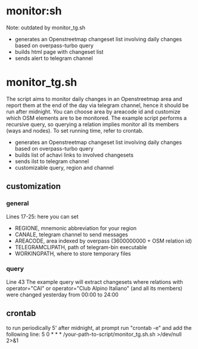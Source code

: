 # monitor:sh 
Note: outdated by monitor_tg.sh
- generates an Openstreetmap changeset list involving daily changes based on overpass-turbo query
- builds html page with changeset list
- sends alert to telegram channel

# monitor_tg.sh
The script aims to monitor daily changes in an Openstreetmap area and report them at the end of the day via telegram channel, hence it should be run after midnight. You can choose area by areacode id and customize which OSM elements are to be monitored. The example script performs a recursive query, so querying a relation implies monitor all its members (ways and nodes).
To set running time, refer to crontab.

- generates an Openstreetmap changeset list involving daily changes based on overpass-turbo query
- builds list of achavi links to involved changesets
- sends ilst to telegram channel
- customizable query, region and channel

## customization
### general
Lines 17-25: here you can set
- REGIONE, mnemonic abbreviation for your region
- CANALE, telegram channel to send messages
- AREACODE, area indexed by overpass (3600000000 + OSM relation id)
- TELEGRAMCLIPATH, path of telegram-bin executable 
- WORKINGPATH, where to store temporary files
### query
Line 43
The example query will extract changesets where relations with operator="CAI" or operator="Club Alpino Italiano" (and all its members) were changed yesterday from 00:00 to 24:00

## crontab 
to run periodically 5' after midnight, at prompt run "crontab -e" and add the following line:
5 0 * * * /your-path-to-script/monitor_tg.sh.sh >/dev/null 2>&1 

